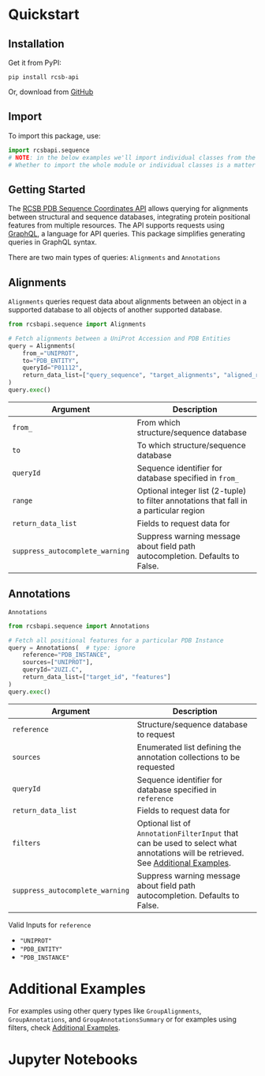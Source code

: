 # Quickstart

## Installation
Get it from PyPI:

    pip install rcsb-api

Or, download from [GitHub](https://github.com/rcsb/py-rcsb-api)

## Import
To import this package, use:
```python
import rcsbapi.sequence
# NOTE: in the below examples we'll import individual classes from the `sequence` module
# Whether to import the whole module or individual classes is a matter of preference
```

## Getting Started
<!-- TODO: can edit the below text -->
The [RCSB PDB Sequence Coordinates API](https://sequence-coordinates.rcsb.org/#sequence-coordinates-api) allows querying for alignments between structural and sequence databases, integrating protein positional features from multiple resources. The API supports requests using [GraphQL](https://graphql.org/), a language for API queries. This package simplifies generating queries in GraphQL syntax. 

<!-- TODO: Add chart of enumerated query structure/sequence databases -->

There are two main types of queries: `Alignments` and `Annotations`

## Alignments
`Alignments` queries request data about alignments between an object in a supported database to all objects of another supported database.

```python
from rcsbapi.sequence import Alignments

# Fetch alignments between a UniProt Accession and PDB Entities
query = Alignments(
    from_="UNIPROT",
    to="PDB_ENTITY",
    queryId="P01112",
    return_data_list=["query_sequence", "target_alignments", "aligned_regions"]
)
query.exec()
```

| Argument  | Description|
| ----------|------------|
|`from_`    |From which structure/sequence database|
|`to`       |To which structure/sequence database|
|`queryId`  |Sequence identifier for database specified in `from_`|
|`range`    |Optional integer list (2-tuple) to filter annotations that fall in a particular region|
|`return_data_list`|Fields to request data for|
|`suppress_autocomplete_warning`|Suppress warning message about field path autocompletion. Defaults to False.|

## Annotations
`Annotations`

```python
from rcsbapi.sequence import Annotations

# Fetch all positional features for a particular PDB Instance
query = Annotations(  # type: ignore
    reference="PDB_INSTANCE",
    sources=["UNIPROT"],
    queryId="2UZI.C",
    return_data_list=["target_id", "features"]
)
query.exec()
```

| Argument  | Description|
| ----------|------------|
|`reference`|Structure/sequence database to request|
|`sources`  |Enumerated list defining the annotation collections to be requested|
|`queryId`  |Sequence identifier for database specified in `reference`|
|`return_data_list`|Fields to request data for|
|`filters`|Optional list of `AnnotationFilterInput` that can be used to select what annotations will be retrieved. See [Additional Examples](/docs/seq_api/additional_examples.md).|
|`suppress_autocomplete_warning`|Suppress warning message about field path autocompletion. Defaults to False.|

Valid Inputs for `reference`
- `"UNIPROT"`
- `"PDB_ENTITY"`
- `"PDB_INSTANCE"`

# Additional Examples
For examples using other query types like `GroupAlignments`, `GroupAnnotations`, and `GroupAnnotationsSummary` or for examples using filters, check [Additional Examples](/docs/seq_api/additional_examples.md).

# Jupyter Notebooks
<!-- TODO: add Jupyter notebooks here -->